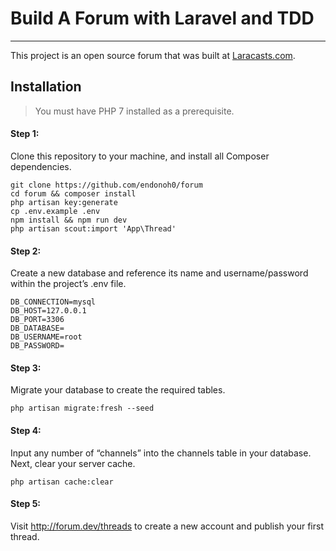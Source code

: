 # Build A Forum with Laravel and TDD
---
This project is an open source forum that was built at [Laracasts.com](http://laracasts.com/series/lets-build-a-forum-with-laravel).

## Installation
> You must have PHP 7 installed as a prerequisite.

#### Step 1:
Clone this repository to your machine, and install all Composer dependencies.
```
git clone https://github.com/endonoh0/forum
cd forum && composer install
php artisan key:generate
cp .env.example .env
npm install && npm run dev
php artisan scout:import 'App\Thread'
```
#### Step 2:
Create a new database and reference its name and username/password within the project’s .env file.
```
DB_CONNECTION=mysql
DB_HOST=127.0.0.1
DB_PORT=3306
DB_DATABASE=
DB_USERNAME=root
DB_PASSWORD=
```

#### Step 3:
Migrate your database to create the required tables.
```
php artisan migrate:fresh --seed
```

#### Step 4:
Input any number of “channels” into the channels table in your database. Next, clear your server cache.
```
php artisan cache:clear
```

#### Step 5: 
Visit http://forum.dev/threads to create a new account and publish your first thread.
